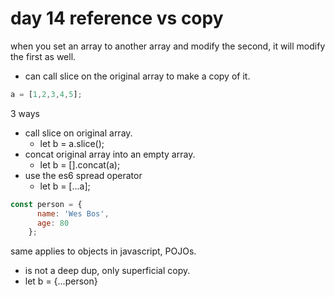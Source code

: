 # day 14 reference vs copy
when you set an array to another array and modify the second, it will modify the first as well.
- can call slice on the original array to make a copy of it. 


```javascript
a = [1,2,3,4,5];
```
3 ways
- call slice on original array.
  - let b = a.slice();
- concat original array into an empty array.
  - let b = [].concat(a);
- use the es6 spread operator
  - let b = [...a];

```javascript
const person = {
      name: 'Wes Bos',
      age: 80
    };
```


same applies to objects in javascript, POJOs.
- is not a deep dup, only superficial copy.
- let b = {...person}
